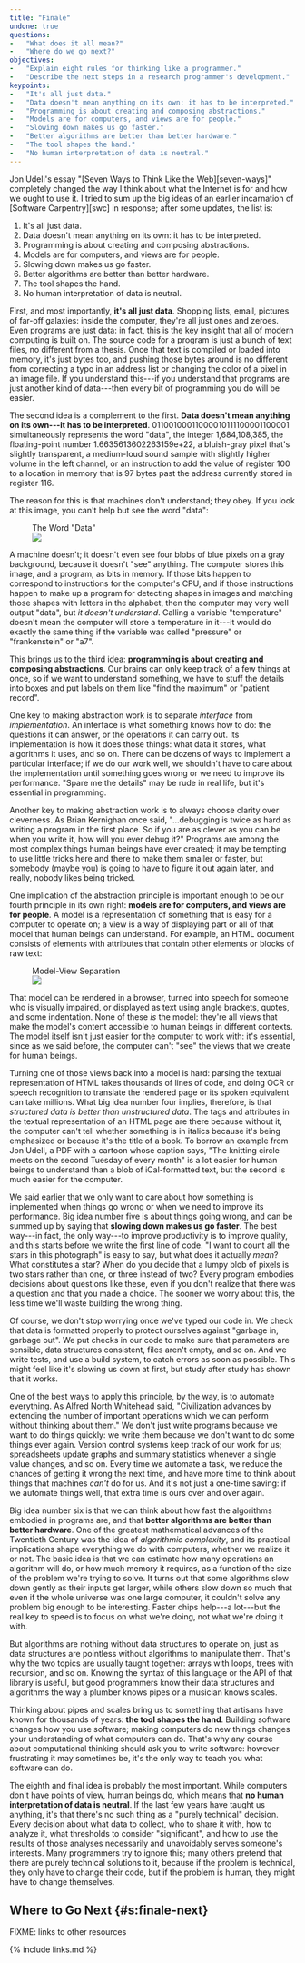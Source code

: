 ```yaml
---
title: "Finale"
undone: true
questions:
-   "What does it all mean?"
-   "Where do we go next?"
objectives:
-   "Explain eight rules for thinking like a programmer."
-   "Describe the next steps in a research programmer's development."
keypoints:
-   "It's all just data."
-   "Data doesn't mean anything on its own: it has to be interpreted."
-   "Programming is about creating and composing abstractions."
-   "Models are for computers, and views are for people."
-   "Slowing down makes us go faster."
-   "Better algorithms are better than better hardware."
-   "The tool shapes the hand."
-   "No human interpretation of data is neutral."
---
```


Jon Udell's essay "[Seven Ways to Think Like the Web][seven-ways]" completely
changed the way I think about what the Internet is for and how we ought to use
it.  I tried to sum up the big ideas of an earlier incarnation of [Software
Carpentry][swc] in response; after some updates, the list is:

1. It's all just data.
2. Data doesn't mean anything on its own: it has to be interpreted.
3. Programming is about creating and composing abstractions.
4. Models are for computers, and views are for people.
5. Slowing down makes us go faster.
6. Better algorithms are better than better hardware.
7. The tool shapes the hand.
8. No human interpretation of data is neutral.

First, and most importantly, **it's all just data**.  Shopping lists, email,
pictures of far-off galaxies: inside the computer, they're all just ones and
zeroes.  Even programs are just data: in fact, this is the key insight that all
of modern computing is built on.  The source code for a program is just a bunch
of text files, no different from a thesis.  Once that text is compiled or loaded
into memory, it's just bytes too, and pushing those bytes around is no different
from correcting a typo in an address list or changing the color of a pixel in an
image file.  If you understand this---if you understand that programs are just
another kind of data---then every bit of programming you do will be easier.

The second idea is a complement to the first.  **Data doesn't mean anything on
its own---it has to be interpreted**.  01100100011000010111100001100001
simultaneously represents the word "data", the integer 1,684,108,385, the
floating-point number 1.6635613602263159e+22, a bluish-gray pixel that's
slightly transparent, a medium-loud sound sample with slightly higher volume in
the left channel, or an instruction to add the value of register 100 to a
location in memory that is 97 bytes past the address currently stored in
register 116.

The reason for this is that machines don't understand; they obey.  If
you look at this image, you can't help but see the word "data":

<figure id="f:finale-data"> <figcaption>The Word "Data"</figcaption> <img src="../../figures/finale-data.png"/> </figure>

A machine doesn't; it doesn't even see four blobs of blue pixels on a gray
background, because it doesn't "see" anything.  The computer stores this image,
and a program, as bits in memory.  If those bits happen to correspond to
instructions for the computer's CPU, and if those instructions happen to make up
a program for detecting shapes in images and matching those shapes with letters
in the alphabet, then the computer may very well output "data", but *it doesn't
understand*.  Calling a variable "temperature" doesn't mean the computer will
store a temperature in it---it would do exactly the same thing if the variable was
called "pressure" or "frankenstein" or "a7".

This brings us to the third idea: **programming is about creating and composing
abstractions**.  Our brains can only keep track of a few things at once, so if
we want to understand something, we have to stuff the details into boxes and put
labels on them like "find the maximum" or "patient record".

One key to making abstraction work is to separate *interface* from
*implementation*.  An interface is what something knows how to do: the questions
it can answer, or the operations it can carry out. Its implementation is how it
does those things: what data it stores, what algorithms it uses, and so on.
There can be dozens of ways to implement a particular interface; if we do our
work well, we shouldn't have to care about the implementation until something
goes wrong or we need to improve its performance.  "Spare me the details" may be
rude in real life, but it's essential in programming.

Another key to making abstraction work is to always choose clarity over
cleverness.  As Brian Kernighan once said, "...debugging is twice as hard as
writing a program in the first place.  So if you are as clever as you can be
when you write it, how will you ever debug it?"  Programs are among the most
complex things human beings have ever created; it may be tempting to use little
tricks here and there to make them smaller or faster, but somebody (maybe you)
is going to have to figure it out again later, and really, nobody likes being
tricked.

One implication of the abstraction principle is important enough to be our
fourth principle in its own right: **models are for computers, and views are for
people**.  A model is a representation of something that is easy for a computer
to operate on; a view is a way of displaying part or all of that model that
human beings can understand.  For example, an HTML document consists of elements
with attributes that contain other elements or blocks of raw text:

<figure id="f:finale-modelview"> <figcaption>Model-View Separation</figcaption> <img src="../../figures/finale-modelview.png"/> </figure>

That model can be rendered in a browser, turned into speech for someone who is
visually impaired, or displayed as text using angle brackets, quotes, and some
indentation.  None of these *is* the model: they're all views that make the
model's content accessible to human beings in different contexts.  The model
itself isn't just easier for the computer to work with: it's essential, since as
we said before, the computer can't "see" the views that we create for human
beings.

Turning one of those views back into a model is hard: parsing the textual
representation of HTML takes thousands of lines of code, and doing OCR or speech
recognition to translate the rendered page or its spoken equivalent can take
millions.  What big idea number four implies, therefore, is that *structured
data is better than unstructured data*.  The tags and attributes in the textual
representation of an HTML page are there because without it, the computer can't
tell whether something is in italics because it's being emphasized or because
it's the title of a book.  To borrow an example from Jon Udell, a PDF with a
cartoon whose caption says, "The knitting circle meets on the second Tuesday of
every month" is a lot easier for human beings to understand than a blob of
iCal-formatted text, but the second is much easier for the computer.

We said earlier that we only want to care about how something is implemented
when things go wrong or when we need to improve its performance.  Big idea
number five is about things going wrong, and can be summed up by saying that
**slowing down makes us go faster**.  The best way---in fact, the only way---to
improve productivity is to improve quality, and this starts before we write the
first line of code.  "I want to count all the stars in this photograph" is easy
to say, but what does it actually *mean*?  What constitutes a star?  When do you
decide that a lumpy blob of pixels is two stars rather than one, or three
instead of two?  Every program embodies decisions about questions like these,
even if you don't realize that there was a question and that you made a choice.
The sooner we worry about this, the less time we'll waste building the wrong
thing.

Of course, we don't stop worrying once we've typed our code in.  We check that
data is formatted properly to protect ourselves against "garbage in, garbage
out".  We put checks in our code to make sure that parameters are sensible, data
structures consistent, files aren't empty, and so on.  And we write tests, and
use a build system, to catch errors as soon as possible.  This might feel like
it's slowing us down at first, but study after study has shown that it works.

One of the best ways to apply this principle, by the way, is to automate
everything.  As Alfred North Whitehead said, "Civilization advances by extending
the number of important operations which we can perform without thinking about
them."  We don't just write programs because we want to do things quickly: we
write them because we don't want to do some things ever again.  Version control
systems keep track of our work for us; spreadsheets update graphs and summary
statistics whenever a single value changes, and so on.  Every time we automate a
task, we reduce the chances of getting it wrong the next time, and have more
time to think about things that machines *can't* do for us.  And it's not just a
one-time saving: if we automate things well, that extra time is ours over and
over again.

Big idea number six is that we can think about how fast the algorithms embodied
in programs are, and that **better algorithms are better than better hardware**.
One of the greatest mathematical advances of the Twentieth Century was the idea
of *algorithmic complexity*, and its practical implications shape everything we
do with computers, whether we realize it or not.  The basic idea is that we can
estimate how many operations an algorithm will do, or how much memory it
requires, as a function of the size of the problem we're trying to solve.  It
turns out that some algorithms slow down gently as their inputs get larger,
while others slow down so much that even if the whole universe was one large
computer, it couldn't solve any problem big enough to be interesting.  Faster
chips help---a lot---but the real key to speed is to focus on what we're doing,
not what we're doing it with.

But algorithms are nothing without data structures to operate on, just as data
structures are pointless without algorithms to manipulate them.  That's why the
two topics are usually taught together: arrays with loops, trees with recursion,
and so on.  Knowing the syntax of this language or the API of that library is
useful, but good programmers know their data structures and algorithms the way a
plumber knows pipes or a musician knows scales.

Thinking about pipes and scales bring us to something that artisans have known
for thousands of years: **the tool shapes the hand**.  Building software changes
how you use software; making computers do new things changes your understanding
of what computers can do.  That's why any course about computational thinking
should ask you to write software: however frustrating it may sometimes be, it's
the only way to teach you what software can do.

The eighth and final idea is probably the most important.  While computers don't
have points of view, human beings do, which means that **no human interpretation
of data is neutral**.  If the last few years have taught us anything, it's that
there's no such thing as a "purely technical" decision.  Every decision about
what data to collect, who to share it with, how to analyze it, what thresholds
to consider "significant", and how to use the results of those analyses
necessarily and unavoidably serves someone's interests.  Many programmers try to
ignore this; many others pretend that there are purely technical solutions to
it, because if the problem is technical, they only have to change their code,
but if the problem is human, they might have to change themselves.

## Where to Go Next {#s:finale-next}

FIXME: links to other resources

{% include links.md %}
